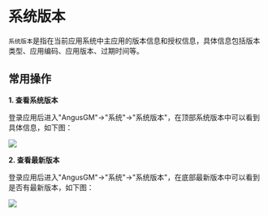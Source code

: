 系统版本
===

`系统版本`是指在当前应用系统中主应用的版本信息和授权信息，具体信息包括版本类型、应用编码、应用版本、过期时间等。

## 常用操作

**1. 查看系统版本**

登录应用后进入"AngusGM"->"系统"->"系统版本"，在顶部系统版本中可以看到具体信息，如下图：

![](https://bj-c1-prod-files.xcan.cloud/storage/pubapi/v1/file/systemversion-installed.png?fid=207887590483820786&fpt=L7hCIHK5Lx5kaUA2keFKofWfzED370qEWUf2NYjX)

**2. 查看最新版本**

登录应用后进入"AngusGM"->"系统"->"系统版本"，在底部最新版本中可以看到是否有最新版本，如下图：

![](https://bj-c1-prod-files.xcan.cloud/storage/pubapi/v1/file/systemversion-leasted.png?fid=207887590483820788&fpt=plHb8G8Uw2fyoEiIQn4soTZzSXrppvqWBBoNyk7Y)